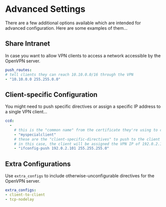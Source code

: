 # Advanced Settings

There are a few additional options available which are intended for advanced configuration. Here are some examples of them...


## Share Intranet

In case you want to allow VPN clients to access a network accessible by the OpenVPN server.

```yaml
push_routes:
# tell clients they can reach 10.10.0.0/16 through the VPN
- "10.10.0.0 255.255.0.0"
```


## Client-specific Configuration

You might need to push specific directives or assign a specific IP address to a single VPN client...

```yaml
ccd:
  -
    # this is the "common name" from the certificate they're using to connect
    - "myspecialclient"
    # these are the "client-specific-directives" to push to the client
    # in this case, the client will be assigned the VPN IP of 192.0.2.101
    - "ifconfig-push 192.0.2.101 255.255.255.0"
```


## Extra Configurations

Use `extra_configs` to include otherwise-unconfigurable directives for the OpenVPN server.

```yaml
extra_configs:
- client-to-client
- tcp-nodelay
```
